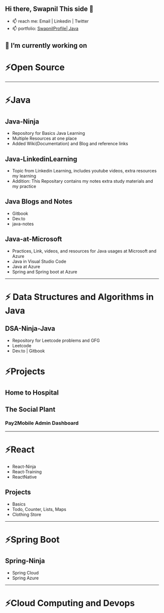 ## Hi there, Swapnil This side 👋
- 📫 reach me: Email | Linkedin | Twitter
- 📫 portfolio: [SwapnilProfile| Java](https://bit.ly/swapnilProfile)  

## 🔭 I’m currently working on 
# ⚡Open Source

<hr/>

# ⚡Java 

## Java-Ninja 
- Repository for Basics Java Learning 
- Multiple Resources at one place
- Added Wiki(Documentation) and Blog and reference links

## Java-LinkedinLearning
- Topic from Linkedin Learning, includes youtube videos, extra resources my learning
- Addition: This Repositary contains my notes extra study materials and my practice

## Java Blogs and Notes 
- Gitbook 
- Dev.to
- java-notes

## Java-at-Microsoft
- Practices, Link, videos, and resources for Java usages at Microsoft and Azure
- Java in Visual Studio Code 
- Java at Azure 
- Spring and Spring boot at Azure

<hr/>

# ⚡ Data Structures and Algorithms in Java

## DSA-Ninja-Java
- Repository for Leetcode problems and GFG
- Leetcode
- Dev.to | Gitbook

# ⚡Projects
## Home to Hospital
## The Social Plant 
### Pay2Mobile Admin Dashboard
<hr/>

# ⚡React
- React-Ninja 
- React-Training 
- ReactNative 
## Projects 
  - Basics 
  - Todo, Counter, Lists, Maps
  - Clothing Store 

<hr/>

# ⚡Spring Boot

## Spring-Ninja 
- Spring Cloud 
- Spring Azure
<hr/>

# ⚡Cloud Computing and Devops

<!--
**swapnilxi/swapnilxi** is a ✨ _special_ ✨ repository because its `README.md` (this file) appears on your GitHub profile.

Here are some ideas to get you started:


- 🌱 I’m currently learning ...
- 👯 I’m looking to collaborate on ...
- 🤔 I’m looking for help with ...
- 💬 Ask me about ...
- 📫 How to reach me: ...
- 😄 Pronouns: ...
- ⚡ Fun fact: ...
-->
